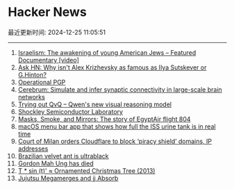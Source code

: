 # Hacker News

最近更新时间: 2024-12-25 11:05:51

--- 
1. [Israelism: The awakening of young American Jews – Featured Documentary [video]](https://www.youtube.com/watch?v=Iq6J7Q6L0yw) 
2. [Ask HN: Why isn't Alex Krizhevsky as famous as Ilya Sutskever or G.Hinton?](https://news.ycombinator.com/item?id=42505519) 
3. [Operational PGP](https://gist.github.com/grugq/03167bed45e774551155) 
4. [Cerebrum: Simulate and infer synaptic connectivity in large-scale brain networks](https://svbrain.xyz/2024/12/20/cerebrum) 
5. [Trying out QvQ – Qwen's new visual reasoning model](https://simonwillison.net/2024/Dec/24/qvq/) 
6. [Shockley Semiconductor Laboratory](https://www.abortretry.fail/p/shockley-semiconductor-laboratory) 
7. [Masks, Smoke, and Mirrors: The story of EgyptAir flight 804](https://admiralcloudberg.medium.com/masks-smoke-and-mirrors-the-untold-story-of-egyptair-flight-804-42c788fcac2d) 
8. [macOS menu bar app that shows how full the ISS urine tank is in real time](https://github.com/Jaennaet/pISSStream) 
9. [Court of Milan orders Cloudflare to block ‘piracy shield’ domains, IP addresses](https://torrentfreak.com/cloudflare-must-block-piracy-shield-domains-and-ip-addresses-across-its-service-241224/) 
10. [Brazilian velvet ant is ultrablack](https://www.nytimes.com/2024/12/17/science/ultrablack-velvet-ant-brazil.html) 
11. [Gordon Mah Ung has died](https://www.pcworld.com/article/2564783/gordon-mah-ung-remembered.html) 
12. [T * sin (t)' ≈ Ornamented Christmas Tree (2013)](https://community.wolfram.com/c/portal/getImageAttachment?filename=tree.gif&userId=93201) 
13. [Jujutsu Megamerges and jj Absorb](https://v5.chriskrycho.com/journal/jujutsu-megamerges-and-jj-absorb/) 
